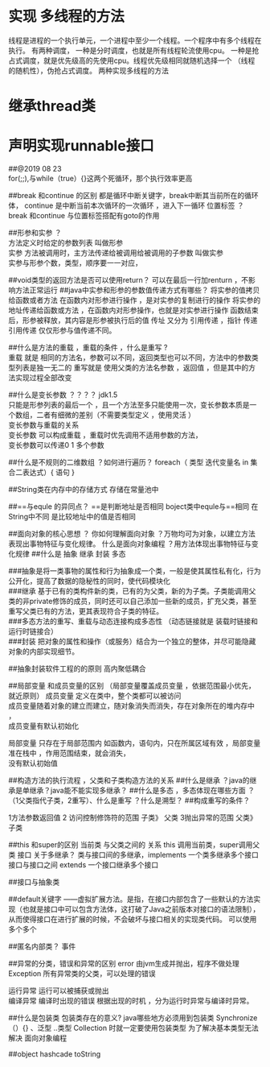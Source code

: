 实现 多线程的方法 
===============
线程是进程的一个执行单元，一个进程中至少一个线程。一个程序中有多个线程在执行。
有两种调度，
一种是分时调度，也就是所有线程轮流使用cpu。
一种是抢占式调度，就是优先级高的先使用cpu。线程优先级相同就随机选择一个 （线程的随机性），伪抢占式调度。
两种实现多线程的方法 

继承thread类
============


声明实现runnable接口
===================



##@2019 08 23<br/>
 for(;;),与while（true）{}这两个死循环，那个执行效率更高 
 
##break 和continue 的区别 
都是循环中断关键字，break中断其当前所在的循环体，
continue 是中断当前本次循环的一次循环 ，进入下一循环
位置标签 ？   break 和continue 与位置标签搭配有goto的作用

##形参和实参 ？<br/>
方法定义时给定的参数列表 叫做形参<br/>
实参 方法被调用时，主方法传递给被调用给被调用的子参数 叫做实参 <br/>
实参与形参个数，类型，顺序要一一对应，

##void类型的返回方法是否可以使用return？
可以在最后一行加renturn ，不影响方法正常运行
##java中实参和形参的参数值传递方式有哪些？
将实参的值拷贝给函数或者方法 在函数内对形参进行操作 ，是对实参的复制进行的操作 
将实参的地址传递给函数或方法 ，在函数内对形参操作，也就是对实参进行操作 函数结束后，形参被释放，其内容是形参被执行后的值 
传址 又分为 引用传递 ，指针 传递
引用传递 仅仅形参与值传递不同。

##什么是方法的重载 ，重载的条件 ，什么是重写 ?<br/>
重载 就是 相同的方法名，参数可以不同，返回类型也可以不同，方法中的参数类型列表是独一无二的 
重写就是 使用父类的方法名参数 ，返回值 ，但是其中的方法实现过程全部改变

##什么是变长参数 ？？？？ jdk1.5 <br/> 
只能是形参列表的最后一个 ，且一个方法至多只能使用一次，变长参数本质是一个数组，二者有细微的差别（不需要类型定义 ，使用灵活 ）<br/> 
变长参数与重载的关系<br/>
变长参数 可以构成重载 ，重载时优先调用不适用参数的方法，<br/> 
变长参数可以传递0 1 多个参数 <br/> 



##什么是不规则的二维数组 ？如何进行遍历？
foreach（ 类型 迭代变量名 in 集合二表达式）{
语句
}

##String类在内存中的存储方式
存储在常量池中

##==与equle 的异同点？ 
==是判断地址是否相同 
boject类中equle与==相同
在String中不同 是比较地址中的值是否相同

 ##面向对象的核心思想 ？ 你如何理解面向对象 ？万物均可为对象，以建立方法表现出事物特征与变化规律。 什么是面向对象编程 ？用方法体现出事物特征与变化规律
##什么是 抽象 继承 封装 多态 

###抽象是将一类事物的属性和行为抽象成一个类，一般是使其属性私有化，行为公开化，提高了数据的隐秘性的同时，使代码模块化<br/>
###继承 基于已有的类构件新的类，已有的为父类，新的为子类。子类能调用父类的非private修饰的成员，同时还可以自己添加一些新的成员，扩充父类，甚至重写父类已有的方法，更其表现符合子类的特征。<br/>
###多态方法的重写、重载与动态连接构成多态性  （动态链接就是 装载时链接和运行时链接合）<br/>
###封装 把对象的属性和操作（或服务）结合为一个独立的整体，并尽可能隐藏对象的内部实现细节。<br/>



##抽象封装软件工程的的原则  高内聚低耦合 

##局部变量 和成员变量的区别 （局部变量覆盖成员变量 ，依据范围最小优先，就近原则）
成员变量 定义在类中，整个类都可以被访问<br/>
成员变量随着对象的建立而建立，随对象消失而消失，存在对象所在的堆内存中 ，<br/>
成员变量有默认初始化 <br/>

局部变量 只存在于局部范围内 如函数内，语句内，只在所属区域有效 ，局部变量准在栈中 ，作用范围结束，就会消失，<br/>
没有默认初始值<br/>

##构造方法的执行流程 ，父类和子类构造方法的关系 
##什么是继承 ？java的继承是单继承？java能不能实现多继承？
##什么是多态 ，多态体现在哪些方面 ？（1父类指代子类，2重写）、什么是重写 ？什么是溯型？
##构成重写的条件？  

1方法参数返回值 2 访问控制修饰符的范围 子类》  父类 3抛出异常的范围 父类》子类 

##this 和super的区别  当前类 与父类之间的 关系 
this 调用当前类，super调用父类
接口 关于多继承？
类与接口间的多继承，implements 一个类多继承多个接口 
接口与接口之间 extends 一个接口继承多个接口 

##接口与抽象类 

##default关键字
——虚拟扩展方法。是指，在接口内部包含了一些默认的方法实现（也就是接口中可以包含方法体，这打破了Java之前版本对接口的语法限制），
从而使得接口在进行扩展的时候，不会破坏与接口相关的实现类代码。
可以使用多个多个 
 
 ##匿名内部类？ 事件
 
##异常的分类，错误和异常的区别 
 error 由jvm生成并抛出，程序不做处理 
 Exception 所有异常类的父类，可以处理的错误 
 
 运行异常  运行可以被捕获或抛出  
 编译异常 编译时出现的错误 
根据出现的时机 ，分为运行时异常与编译时异常。

##什么是包装类  包装类存在的意义?   java哪些地方必须用到包装类  Synchronize（）{} 、泛型 ..类型 Collection 时就一定要使用包装类型
为了解决基本类型无法解决 面向对象编程

##object  hashcade   toString 




